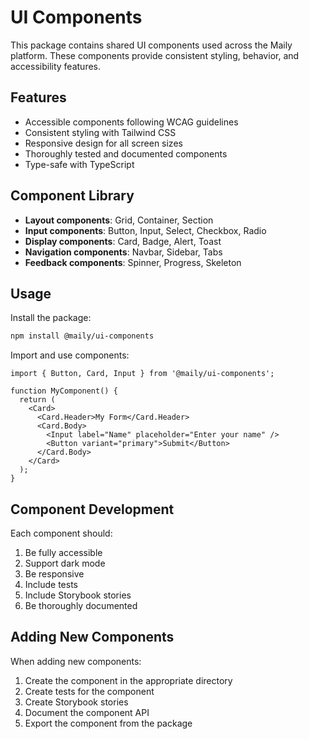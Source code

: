 # UI Components

This package contains shared UI components used across the Maily platform. These components provide consistent styling, behavior, and accessibility features.

## Features

- Accessible components following WCAG guidelines
- Consistent styling with Tailwind CSS
- Responsive design for all screen sizes
- Thoroughly tested and documented components
- Type-safe with TypeScript

## Component Library

- **Layout components**: Grid, Container, Section
- **Input components**: Button, Input, Select, Checkbox, Radio
- **Display components**: Card, Badge, Alert, Toast
- **Navigation components**: Navbar, Sidebar, Tabs
- **Feedback components**: Spinner, Progress, Skeleton

## Usage

Install the package:

```bash
npm install @maily/ui-components
```

Import and use components:

```tsx
import { Button, Card, Input } from '@maily/ui-components';

function MyComponent() {
  return (
    <Card>
      <Card.Header>My Form</Card.Header>
      <Card.Body>
        <Input label="Name" placeholder="Enter your name" />
        <Button variant="primary">Submit</Button>
      </Card.Body>
    </Card>
  );
}
```

## Component Development

Each component should:
1. Be fully accessible
2. Support dark mode
3. Be responsive
4. Include tests
5. Include Storybook stories
6. Be thoroughly documented

## Adding New Components

When adding new components:
1. Create the component in the appropriate directory
2. Create tests for the component
3. Create Storybook stories
4. Document the component API
5. Export the component from the package
